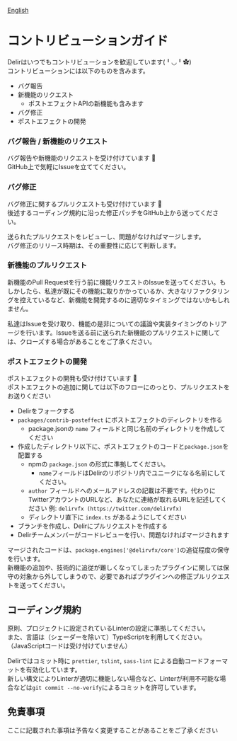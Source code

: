 [English](./CONTRIBUTING.md)

# コントリビューションガイド

Delirはいつでもコントリビューションを歓迎しています(╹◡╹✿)  
コントリビューションには以下のものを含みます。

- バグ報告
- 新機能のリクエスト
    - ポストエフェクトAPIの新機能も含みます
- バグ修正
- ポストエフェクトの開発

### バグ報告 / 新機能のリクエスト

バグ報告や新機能のリクエストを受け付けています 🌟  
GitHub上で気軽にIssueを立ててください。

### バグ修正

バグ修正に関するプルリクエストも受け付けています 🐛  
後述するコーディング規約に沿った修正パッチをGitHub上から送ってください。

送られたプルリクエストをレビューし、問題がなければマージします。  
バグ修正のリリース時期は、その重要性に応じて判断します。

### 新機能のプルリクエスト

新機能のPull Requestを行う前に機能リクエストのIssueを送ってください。もしかしたら、私達が既にその機能に取りかかっているか、大きなリファクタリングを控えているなど、新機能を開発するのに適切なタイミングではないかもしれません。

私達はIssueを受け取り、機能の是非についての議論や実装タイミングのトリアージを行います。Issueを送る前に送られた新機能のプルリクエストに関しては、クローズする場合があることをご了承ください。

### ポストエフェクトの開発

ポストエフェクトの開発も受け付けています 🌈  
ポストエフェクトの追加に関しては以下のフローにのっとり、プルリクエストをお送りください

- Delirをフォークする
- `packages/contrib-posteffect` にポストエフェクトのディレクトリを作る
    - package.jsonの `name` フィールドと同じ名前のディレクトリを作成してください
- 作成したディレクトリ以下に、ポストエフェクトのコードと`package.json`を配置する
    - npmの `package.json` の形式に準拠してください。
        - `name`フィールドはDelirのリポジトリ内でユニークになる名前にしてください。
    - `author` フィールドへのメールアドレスの記載は不要です。代わりにTwitterアカウントのURLなど、あなたに連絡が取れるURLを記述してください 例: `delirvfx (https://twitter.com/delirvfx)`
    - ディレクトリ直下に `index.ts` があるようにしてください
- ブランチを作成し、Delirにプルリクエストを作成する
- Delirチームメンバーがコードレビューを行い、問題なければマージされます

マージされたコードは、`package.engines['@delirvfx/core']`の追従程度の保守を行います。  
新機能の追加や、技術的に追従が難しくなってしまったプラグインに関しては保守の対象から外してしまうので、必要であればプラグインへの修正プルリクエストを送ってください。

## コーディング規約

原則、プロジェクトに設定されているLinterの設定に準拠してください。  
また、言語は（シェーダーを除いて）TypeScriptを利用してください。（JavaScriptコードは受け付けていません）

Delirではコミット時に `prettier`, `tslint`, `sass-lint` による自動コードフォーマットを有効化しています。  
新しい構文によりLinterが適切に機能しない場合など、Linterが利用不可能な場合などは`git commit --no-verify`によるコミットを許可しています。

## 免責事項

ここに記載された事項は予告なく変更することがあることをご了承ください
